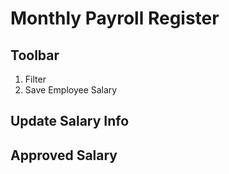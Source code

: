 # Monthly Payroll Register

## Toolbar

1. Filter
2. Save Employee Salary

## Update Salary Info

## Approved Salary

